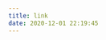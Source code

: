 ```yaml
---
title: link
date: 2020-12-01 22:19:45
---
```


<div id="qexo-friends"></div>
<link rel="stylesheet" href="https://unpkg.com/qexo-friends/friends.css"/>
<script src="https://registry.npmmirror.com/qexo-static/1.6.0/files/hexo/friends.js"></script>
<script>loadQexoFriends("qexo-friends", "https://api.friends.ayellowdogsays.cn/edit_page.html?file=source%2Fdogcare%2Findex.md")</script>